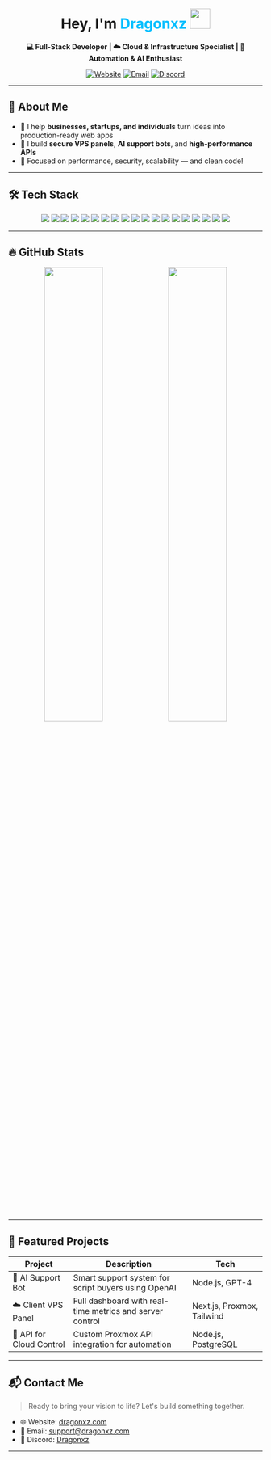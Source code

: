 <h1 align="center">Hey, I'm <span style="color:#00bfff">Dragonxz</span> <img src="https://media.giphy.com/media/hvRJCLFzcasrR4ia7z/giphy.gif" width="40"></h1>

<p align="center">
  <strong>💻 Full-Stack Developer | ☁️ Cloud & Infrastructure Specialist | 🤖 Automation & AI Enthusiast</strong>
</p>

<p align="center">
  <a href="https://dragonxz.com" target="_blank"><img alt="Website" src="https://img.shields.io/badge/Portfolio-dragonxz.com-blue?style=for-the-badge&logo=chrome&logoColor=white" /></a>
  <a href="mailto:your@email.com"><img alt="Email" src="https://img.shields.io/badge/Email-Contact-blueviolet?style=for-the-badge&logo=gmail&logoColor=white" /></a>
  <a href="https://discord.com/users/481211563735253022" target="_blank"><img alt="Discord" src="https://img.shields.io/badge/Discord-Community-5865F2?style=for-the-badge&logo=discord&logoColor=white" /></a>
</p>

---

## 🧠 About Me

- 🚀 I help **businesses, startups, and individuals** turn ideas into production-ready web apps
- 🔐 I build **secure VPS panels**, **AI support bots**, and **high-performance APIs**
- 🎯 Focused on performance, security, scalability — and clean code!

---

## 🛠️ Tech Stack

<p align="center">
  <img src="https://img.shields.io/badge/-Next.js-black?logo=next.js&style=for-the-badge" />
  <img src="https://img.shields.io/badge/-React-61DAFB?logo=react&style=for-the-badge&logoColor=black" />
  <img src="https://img.shields.io/badge/-JavaScript-F7DF1E?logo=javascript&style=for-the-badge&logoColor=black" />
  <img src="https://img.shields.io/badge/-TypeScript-3178C6?logo=typescript&style=for-the-badge&logoColor=white" />
  <img src="https://img.shields.io/badge/-Node.js-339933?logo=node.js&style=for-the-badge&logoColor=white" />
  <img src="https://img.shields.io/badge/-TailwindCSS-06B6D4?logo=tailwindcss&style=for-the-badge&logoColor=white" />
  <img src="https://img.shields.io/badge/-Prisma-2D3748?logo=prisma&style=for-the-badge&logoColor=white" />
  <img src="https://img.shields.io/badge/-PostgreSQL-4169E1?logo=postgresql&style=for-the-badge&logoColor=white" />
  <img src="https://img.shields.io/badge/-MySQL-4479A1?logo=mysql&style=for-the-badge&logoColor=white" />
  <img src="https://img.shields.io/badge/-SQLite-003B57?logo=sqlite&style=for-the-badge&logoColor=white" />
  <img src="https://img.shields.io/badge/-Redis-DC382D?logo=redis&style=for-the-badge&logoColor=white" />
  <img src="https://img.shields.io/badge/-Docker-2496ED?logo=docker&style=for-the-badge&logoColor=white" />
  <img src="https://img.shields.io/badge/-Nginx-009639?logo=nginx&style=for-the-badge&logoColor=white" />
  <img src="https://img.shields.io/badge/-Linux-FCC624?logo=linux&style=for-the-badge&logoColor=black" />
  <img src="https://img.shields.io/badge/-Windows-0078D6?logo=windows&style=for-the-badge&logoColor=white" />
  <img src="https://img.shields.io/badge/-Proxmox-E57000?style=for-the-badge" />
  <img src="https://img.shields.io/badge/-VMware-607078?logo=vmware&style=for-the-badge&logoColor=white" />
  <img src="https://img.shields.io/badge/-Virtualizor-0066cc?style=for-the-badge" />
  <img src="https://img.shields.io/badge/-Vercel-000000?logo=vercel&style=for-the-badge&logoColor=white" />
</p>

---

## 🔥 GitHub Stats

<p align="center">
  <img src="https://github-readme-stats.vercel.app/api?username=DragonxzV1&show_icons=true&theme=tokyonight&hide_border=true" width="48%" />
  <img src="https://github-readme-streak-stats.herokuapp.com?user=DragonxzV1&theme=tokyonight&hide_border=true" width="48%" />
</p>

---

## 🌟 Featured Projects

| Project | Description | Tech |
|--------|-------------|------|
| 🧠 AI Support Bot | Smart support system for script buyers using OpenAI | Node.js, GPT-4 |
| ☁️ Client VPS Panel | Full dashboard with real-time metrics and server control | Next.js, Proxmox, Tailwind |
| 🔌 API for Cloud Control | Custom Proxmox API integration for automation | Node.js, PostgreSQL |

---

## 📬 Contact Me

> Ready to bring your vision to life? Let's build something together.

- 🌐 Website: [dragonxz.com](https://dragonxz.com)
- 📧 Email: [support@dragonxz.com](mailto:support@dragonxz.com)
- 💬 Discord: [Dragonxz](https://discord.com/users/481211563735253022)

---
